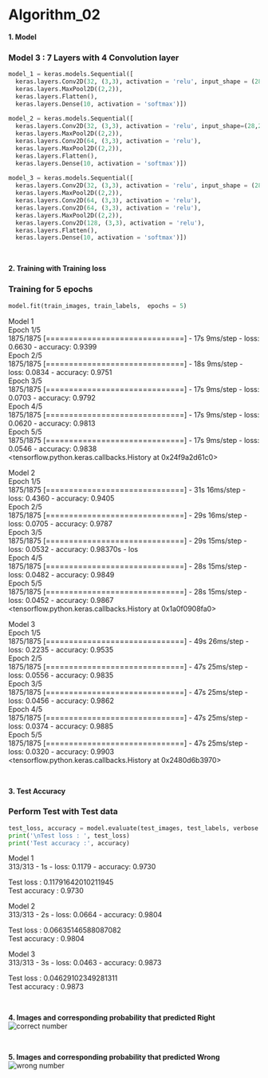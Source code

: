 # Algorithm_02

**1. Model**   
### Model 3 : 7 Layers with 4 Convolution layer  

```python
model_1 = keras.models.Sequential([
  keras.layers.Conv2D(32, (3,3), activation = 'relu', input_shape = (28, 28,1)),  # layer 1 
  keras.layers.MaxPool2D((2,2)),                                                  # layer 2 
  keras.layers.Flatten(),
  keras.layers.Dense(10, activation = 'softmax')])                                # layer 3
  
model_2 = keras.models.Sequential([
  keras.layers.Conv2D(32, (3,3), activation = 'relu', input_shape=(28,28,1)),     # layer 1 
  keras.layers.MaxPool2D((2,2)),                                                  # layer 2
  keras.layers.Conv2D(64, (3,3), activation = 'relu'),                            # layer 3 
  keras.layers.MaxPool2D((2,2)),                                                  # layer 4
  keras.layers.Flatten(),
  keras.layers.Dense(10, activation = 'softmax')])                                # layer 5
  
model_3 = keras.models.Sequential([
  keras.layers.Conv2D(32, (3,3), activation = 'relu', input_shape = (28, 28,1)),  # layer 1
  keras.layers.MaxPool2D((2,2)),                                                  # layer 2
  keras.layers.Conv2D(64, (3,3), activation = 'relu'),                            # layer 3
  keras.layers.Conv2D(64, (3,3), activation = 'relu'),                            # layer 4
  keras.layers.MaxPool2D((2,2)),                                                  # layer 5
  keras.layers.Conv2D(128, (3,3), activation = 'relu'),                           # layer 6
  keras.layers.Flatten(),
  keras.layers.Dense(10, activation = 'softmax')])                                # layer 7
```  
<br/>

**2. Training with Training loss**  
### Training for 5 epochs  
```python
model.fit(train_images, train_labels,  epochs = 5)
```   
Model 1   
Epoch 1/5   
1875/1875 [==============================] - 17s 9ms/step - loss: 0.6630 - accuracy: 0.9399  
Epoch 2/5  
1875/1875 [==============================] - 18s 9ms/step - loss: 0.0834 - accuracy: 0.9751  
Epoch 3/5  
1875/1875 [==============================] - 17s 9ms/step - loss: 0.0703 - accuracy: 0.9792  
Epoch 4/5  
1875/1875 [==============================] - 17s 9ms/step - loss: 0.0620 - accuracy: 0.9813  
Epoch 5/5  
1875/1875 [==============================] - 17s 9ms/step - loss: 0.0546 - accuracy: 0.9838  
<tensorflow.python.keras.callbacks.History at 0x24f9a2d61c0>

Model 2  
Epoch 1/5  
1875/1875 [==============================] - 31s 16ms/step - loss: 0.4360 - accuracy: 0.9405  
Epoch 2/5  
1875/1875 [==============================] - 29s 16ms/step - loss: 0.0705 - accuracy: 0.9787  
Epoch 3/5  
1875/1875 [==============================] - 29s 15ms/step - loss: 0.0532 - accuracy: 0.98370s - los  
Epoch 4/5  
1875/1875 [==============================] - 28s 15ms/step - loss: 0.0482 - accuracy: 0.9849  
Epoch 5/5  
1875/1875 [==============================] - 28s 15ms/step - loss: 0.0452 - accuracy: 0.9867   
<tensorflow.python.keras.callbacks.History at 0x1a0f0908fa0>

Model 3   
Epoch 1/5   
1875/1875 [==============================] - 49s 26ms/step - loss: 0.2235 - accuracy: 0.9535   
Epoch 2/5   
1875/1875 [==============================] - 47s 25ms/step - loss: 0.0556 - accuracy: 0.9835   
Epoch 3/5   
1875/1875 [==============================] - 47s 25ms/step - loss: 0.0456 - accuracy: 0.9862   
Epoch 4/5   
1875/1875 [==============================] - 47s 25ms/step - loss: 0.0374 - accuracy: 0.9885   
Epoch 5/5   
1875/1875 [==============================] - 47s 25ms/step - loss: 0.0320 - accuracy: 0.9903   
<tensorflow.python.keras.callbacks.History at 0x2480d6b3970>

<br/>  

**3. Test Accuracy**   
### Perform Test with Test data   
```python
test_loss, accuracy = model.evaluate(test_images, test_labels, verbose = 2)
print('\nTest loss : ', test_loss)
print('Test accuracy :', accuracy)
```
Model 1  
313/313 - 1s - loss: 0.1179 - accuracy: 0.9730

Test loss :  0.11791642010211945  
Test accuracy : 0.9730  

Model 2  
313/313 - 2s - loss: 0.0664 - accuracy: 0.9804  

Test loss :  0.06635146588087082  
Test accuracy : 0.9804

Model 3   
313/313 - 3s - loss: 0.0463 - accuracy: 0.9873

Test loss :  0.04629102349281311   
Test accuracy : 0.9873  

<br/>  

**4. Images and corresponding probability that predicted Right**   
![correct number](https://user-images.githubusercontent.com/29995281/121518946-079c7d00-ca2c-11eb-8e31-1314c78cfebe.PNG)  

<br/>  

**5. Images and corresponding probability that predicted Wrong**   
![wrong number](https://user-images.githubusercontent.com/29995281/121518954-09fed700-ca2c-11eb-9314-2ac6c23557e9.PNG)









